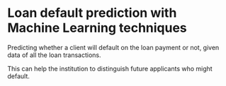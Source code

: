 # Loan default prediction with Machine Learning techniques

Predicting whether a client will default on the loan payment or not, given data of all the loan transactions. 

This can help the institution to distinguish future applicants who might default. 
